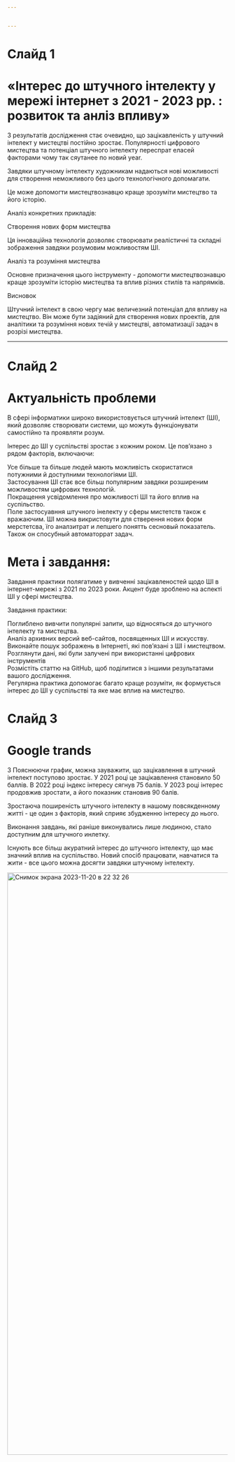 ```yaml
---


---
```


<h1 id="слайд-1">Слайд 1</h1>
<section>
</section><h1> «Інтерес до штучного інтелекту у мережі інтернет з 2021 - 2023 рр. : розвиток та анліз впливу»</h1>
<p>З результатів дослідження стає очевидно, що зацікавленість у штучний інтелект у мистецтві постійно зростає. Популярності цифрового мистецтва та потенцiал штучного інтелекту пepeспрат елаcей факторами чому так сяутанee по новий year.
</p><p>Завдяки штучному інтелекту художникам надаються нові можливості для створення неможливого без цього технологічного допомагати.</p>
<p>Це може допомогти мистецтвознавцю краще зрозуміти мистецтво та його історію.</p>
<p>Аналіз конкретних прикладів:</p>
<p>Створення нових форм мистецтва</p>
<p>Ця інноваційна технологія дозволяє створювати реалістичні та складні зображення завдяки розумовим можливостям ШІ.</p>
<p>Аналіз та розуміння мистецтва</p>
<p>Основне призначення цього інструменту - допомогти мистецтвознавцю краще зрозуміти історію мистецтва та вплив різних стилів та напрямків.</p>
<p>Висновок</p>
<p>Штучний інтелект в свою чергу має величезний потенціал для впливу на мистецтво. Він може бути задіяний для створення нових проектів, для аналітики та розуміння нових течій у мистецтві, автоматизації задач в розрізі мистецтва.</p>

<hr>
<h1 id="слайд-2">Слайд 2</h1>
<section>
</section><h1>Актуальність проблеми</h1>
<p>В сфері інформатики широко використовується штучний інтелект (ШІ), який дозволяє створювати системи, що можуть функціонувати самостійно та проявляти розум.  
</p><p>Інтерес до ШІ у суспільстві зростає з кожним роком. Це пов’язано з рядом факторів, включаючи:</p>
<p>Усе більше та більше людей мають можливість скористатися потужними й доступними технологіями ШІ.<br>
Застосування ШІ стає все більш популярним завдяки розширеним можливостям цифрових технологій.<br>
Покращення усвідомлення про можливості ШІ та його вплив на суспільство.<br>
Поле застосуавння штучного інелекту у сферы мистетств також є вражаючим. ШІ можна викристовути для стверення нових форм мерстетсва, їго аналзитрат и лепшего понятть сесновый показатель. Також он спосубный автоматоррат задач.</p>

<section>
</section><h1>Мета і завдання: </h1>
<p>Завдання практики полягатиме у вивченні зацікавленостей щодо ШІ в інтернет-мережі з 2021 по 2023 роки. Акцент буде зроблено на аспекті ШІ у сфері мистецтва.  
</p><p>Завдання практики:</p>
<p>Поглиблено вивчити популярні запити, що відносяться до штучного інтелекту та мистецтва.<br>
Аналіз архивних версий веб-сайтов, посвященных ШІ и искусству.<br>
Виконайте пошук зображень в Інтернеті, які пов’язані з ШІ і мистецтвом.<br>
Розглянути дані, які були залучені при використанні цифрових інструментів<br>
Розмістіть статтю на GitHub, щоб поділитися з іншими результатами вашого дослідження.<br>
Регулярна практика допомогає багато краще розуміти, як формується інтерес до ШІ у суспільстві та яке має вплив на мистецтво.</p>

<h1 id="слайд-1">Слайд 3</h1>
<section>
</section><h1>  Google trands</h1>
<p>З Пояснюючи график, можна зауважити, що зацікавлення в штучний інтелект поступово зростає. У 2021 році це зацікавлення становило 50 баллiв. В 2022 році індекс інтересу сягнув 75 балів. У 2023 році інтерес продовжив зростати, а його показник становив 90 балів. 
</p><p>Зростаюча поширеність штучного інтелекту в нашому повсякденному житті - це один з факторів, який сприяє збудженню інтересу до нього.</p> 
<p>Виконання завдань, які раніше виконувались лише людиною, стало доступним для штучного инлетку.</p>
<p>Існують все більш акуратний інтерес до штучного інтелекту, що має значний вплив на суспільство. Новий спосіб працювати, навчатися та жити - все цього можна досягти завдяки штучному інтелекту.</p> 

 <img width="1332" alt="Снимок экрана 2023-11-20 в 22 32 26" src="https://github.com/DariaBondarenko2/Practice-2-/assets/150924673/5befa3a4-9337-4fd4-8e6f-ffdf21ddcb18">



